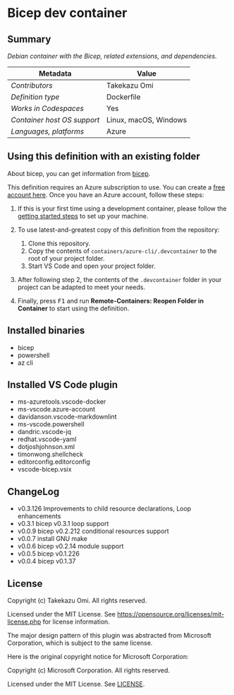 # Bicep dev container

## Summary

*Debian container with the Bicep, related extensions, and dependencies.*

| Metadata | Value |
|----------|-------|
| *Contributors* | Takekazu Omi |
| *Definition type* | Dockerfile |
| *Works in Codespaces* | Yes |
| *Container host OS support* | Linux, macOS, Windows |
| *Languages, platforms* | Azure |

## Using this definition with an existing folder

About bicep, you can get information from [bicep](https://github.com/Azure/bicep).

This definition requires an Azure subscription to use. You can create a [free account here](https://azure.microsoft.com/en-us/free/). Once you have an Azure account, follow these steps:

1. If this is your first time using a development container, please follow the [getting started steps](https://aka.ms/vscode-remote/containers/getting-started) to set up your machine.

2. To use latest-and-greatest copy of this definition from the repository:
   1. Clone this repository.
   2. Copy the contents of `containers/azure-cli/.devcontainer` to the root of your project folder.
   3. Start VS Code and open your project folder.

3. After following step 2, the contents of the `.devcontainer` folder in your project can be adapted to meet your needs.

4. Finally, press <kbd>F1</kbd> and run **Remote-Containers: Reopen Folder in Container** to start using the definition.

## Installed binaries

- bicep
- powershell
- az cli

## Installed VS Code plugin

- ms-azuretools.vscode-docker
- ms-vscode.azure-account
- davidanson.vscode-markdownlint
- ms-vscode.powershell
- dandric.vscode-jq
- redhat.vscode-yaml
- dotjoshjohnson.xml
- timonwong.shellcheck
- editorconfig.editorconfig
- vscode-bicep.vsix

## ChangeLog

- v0.3.126 Improvements to child resource declarations, Loop enhancements
- v0.3.1 bicep v0.3.1 loop support
- v0.0.9 bicep v0.2.212  conditional resources support
- v0.0.7 install GNU make
- v0.0.6 bicep v0.2.14 module support
- v0.0.5 bicep v0.1.226
- v0.0.4 bicep v0.1.37

## License

Copyright (c) Takekazu Omi. All rights reserved.

Licensed under the MIT License. See https://opensource.org/licenses/mit-license.php for license information.

The major design pattern of this plugin was abstracted from Microsoft Corporation, which is subject to the same license.

Here is the original copyright notice for Microsoft Corporation:

Copyright (c) Microsoft Corporation. All rights reserved.

Licensed under the MIT License. See [LICENSE](https://github.com/Microsoft/vscode-dev-containers/blob/master/LICENSE).

